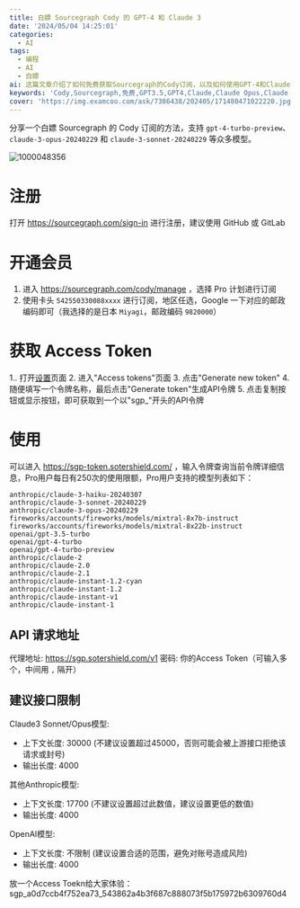 ```yaml
---
title: 白嫖 Sourcegraph Cody 的 GPT-4 和 Claude 3
date: '2024/05/04 14:25:01'
categories:
  - AI
tags:
  - 编程
  - AI
  - 白嫖
ai: 这篇文章介绍了如何免费获取Sourcegraph的Cody订阅，以及如何使用GPT-4和Claude 3模型。文章提供了详细的注册、开通会员、获取Access Token和使用方法。还列出了Pro用户支持的模型列表，并给出了API请求地址和建议的接口限制，包括Claude3 Sonnet/Opus模型、其他Anthropic模型和OpenAI模型的上下文长度和输出长度。最后，文章还分享了一个Access Token供读者体验。
keywords: 'Cody,Sourcegraph,免费,GPT3.5,GPT4,Claude,Claude Opus,Claude Sonnet,GPT-4'
cover: 'https://img.examcoo.com/ask/7386438/202405/171480471022220.jpg'
---
```


分享一个白嫖 Sourcegraph 的 Cody 订阅的方法，支持 `gpt-4-turbo-preview`、`claude-3-opus-20240229` 和  `claude-3-sonnet-20240229` 等众多模型。

![1000048356](https://cdn.jerryz.com.cn/gh/YangguangZhou/picx-images-hosting@master/1000048356.8oji5t4oei.jpg)

# 注册

打开 https://sourcegraph.com/sign-in 进行注册，建议使用 GitHub 或 GitLab

# 开通会员

1. 进入 https://sourcegraph.com/cody/manage ，选择 Pro 计划进行订阅
2. 使用卡头 `542550330088xxxx` 进行订阅，地区任选，Google 一下对应的邮政编码即可（我选择的是日本 `Miyagi`，邮政编码 `9820000`）

# 获取 Access Token

1.. 打开[设置](https://sourcegraph.com/settings)页面
2. 进入"Access tokens"页面
3. 点击"Generate new token"
4. 随便填写一个令牌名称，最后点击"Generate token"生成API令牌
5. 点击复制按钮或显示按钮，即可获取到一个以"sgp_"开头的API令牌

# 使用

可以进入 https://sgp-token.sotershield.com/ ，输入令牌查询当前令牌详细信息，Pro用户每日有250次的使用限额，Pro用户支持的模型列表如下：
```
anthropic/claude-3-haiku-20240307
anthropic/claude-3-sonnet-20240229
anthropic/claude-3-opus-20240229
fireworks/accounts/fireworks/models/mixtral-8x7b-instruct
fireworks/accounts/fireworks/models/mixtral-8x22b-instruct
openai/gpt-3.5-turbo
openai/gpt-4-turbo
openai/gpt-4-turbo-preview
anthropic/claude-2
anthropic/claude-2.0
anthropic/claude-2.1
anthropic/claude-instant-1.2-cyan
anthropic/claude-instant-1.2
anthropic/claude-instant-v1
anthropic/claude-instant-1
```

## API 请求地址

代理地址: https://sgp.sotershield.com/v1
密码: 你的Access Token（可输入多个，中间用 `,` 隔开）

## 建议接口限制

Claude3 Sonnet/Opus模型:
- 上下文长度: 30000 (不建议设置超过45000，否则可能会被上游接口拒绝该请求或封号)
- 输出长度: 4000

其他Anthropic模型:
- 上下文长度: 17700 (不建议设置超过此数值，建议设置更低的数值)
- 输出长度: 4000

OpenAI模型:
- 上下文长度: 不限制 (建议设置合适的范围，避免对账号造成风险)
- 输出长度: 4000

放一个Access Toekn给大家体验：sgp_a0d7ccb4f752ea73_543862a4b3f687c888073f5b175972b6309760d4
